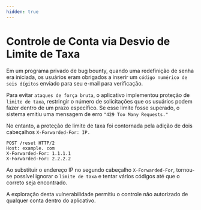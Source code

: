 ```yaml
---
hidden: true
---
```


# Controle de Conta via Desvio de Limite de Taxa

Em um programa privado de bug bounty, quando uma redefinição de senha era iniciada, os usuários eram obrigados a inserir um `código numérico de seis dígitos` enviado para seu e-mail para verificação.

Para evitar `ataques de força bruta`, o aplicativo implementou proteção de `limite de taxa`, restringir o número de solicitações que os usuários podem fazer dentro de um prazo específico. Se esse limite fosse superado, o sistema emitiu uma mensagem de erro `"429 Too Many Requests."`

No entanto, a proteção de limite de taxa foi contornada pela adição de dois cabeçalhos `X-Forwarded-For: IP.`



```
POST /reset HTTP/2
Host: example. com
X-Forwarded-For: 1.1.1.1
X-Forwarded-For: 2.2.2.2
```



Ao substituir o endereço IP no segundo cabeçalho `X-Forwarded-For`, tornou-se possível ignorar o `limite de taxa` e tentar vários códigos até que o correto seja encontrado.

A exploração desta vulnerabilidade permitiu o controle não autorizado de qualquer conta dentro do aplicativo.
